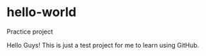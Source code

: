 # hello-world
Practice project

Hello Guys!
This is just a test project for me to learn using GitHub.
